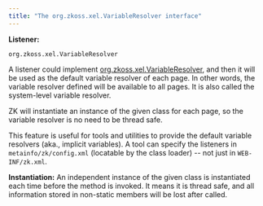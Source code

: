 ```yaml
---
title: "The org.zkoss.xel.VariableResolver interface"
---
```


**Listener:**

`org.zkoss.xel.VariableResolver`

A listener could implement
[org.zkoss.xel.VariableResolver](https://www.zkoss.org/javadoc/latest/zk/org/zkoss/xel/VariableResolver.html), and
then it will be used as the default variable resolver of each page. In
other words, the variable resolver defined will be available to all
pages. It is also called the system-level variable resolver.

ZK will instantiate an instance of the given class for each page, so the
variable resolver is no need to be thread safe.

This feature is useful for tools and utilities to provide the default
variable resolvers (aka., implicit variables). A tool can specify the
listeners in `metainfo/zk/config.xml` (locatable by the class loader) --
not just in `WEB-INF/zk.xml`.

**Instantiation:** An independent instance of the given class is
instantiated each time before the method is invoked. It means it is
thread safe, and all information stored in non-static members will be
lost after called.
